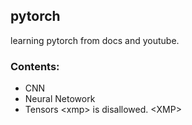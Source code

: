 ## pytorch
learning pytorch from docs and youtube.
### Contents:
- CNN
- Neural Netowork
- Tensors
&lt;xmp> is disallowed.  &lt;XMP>
